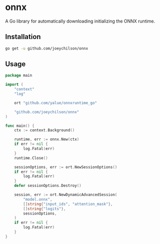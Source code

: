# onnx

A Go library for automatically downloading initializing the ONNX runtime.

## Installation

```bash
go get -u github.com/joeychilson/onnx
```

## Usage

```go
package main

import (
	"context"
	"log"

	ort "github.com/yalue/onnxruntime_go"

	"github.com/joeychilson/onnx"
)

func main() {
	ctx := context.Background()

	runtime, err := onnx.New(ctx)
	if err != nil {
		log.Fatal(err)
	}
	runtime.Close()

	sessionOptions, err := ort.NewSessionOptions()
	if err != nil {
		log.Fatal(err)
	}
	defer sessionOptions.Destroy()

	session, err := ort.NewDynamicAdvancedSession(
		"model.onnx",
		[]string{"input_ids", "attention_mask"},
		[]string{"logits"},
		sessionOptions,
	)
	if err != nil {
		log.Fatal(err)
	}
}
```

